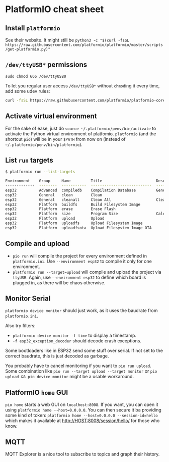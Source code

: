 # PlatformIO cheat sheet

## Install `platformio`

See their website.
It might still be `python3 -c "$(curl -fsSL https://raw.githubusercontent.com/platformio/platformio/master/scripts/get-platformio.py)"`

## `/dev/ttyUSB*` permissions

`sudo chmod 666 /dev/ttyUSB0`

To let you regular user access `/dev/ttyUSB*` without `chmod`ing it every time, add some udev rules:

```sh
curl -fsSL https://raw.githubusercontent.com/platformio/platformio-core/master/scripts/99-platformio-udev.rules | sudo tee /etc/udev/rules.d/99-platformio-udev.rules > /dev/null
```

## Activate virtual environment

For the sake of ease, just do `source ~/.platformio/penv/bin/activate` to activate the Python virtual environment of platfomio.
`platformio` (and the shortcut `pio`) will be in your `$PATH` from now on (instead of `~/.platformio/penv/bin/platformio`).

## List `run` targets

```sh
$ platformio run --list-targets

Environment    Group     Name         Title                        Description
-------------  --------  -----------  ---------------------------  ------------------------------------------------------------
esp32          Advanced  compiledb    Compilation Database         Generate compilation database `compile_commands.json`
esp32          General   clean        Clean
esp32          General   cleanall     Clean All                    Clean a build environment and installed library dependencies
esp32          Platform  buildfs      Build Filesystem Image
esp32          Platform  erase        Erase Flash
esp32          Platform  size         Program Size                 Calculate program size
esp32          Platform  upload       Upload
esp32          Platform  uploadfs     Upload Filesystem Image
esp32          Platform  uploadfsota  Upload Filesystem Image OTA
```

## Compile and upload

* `pio run` will compile the project for every environment defined in `platformio.ini`.
Use `--environment esp32` to compile it only for one environment.
* `platformio run --target=upload` will compile and upload the project via `ttyUSB`.
Again, use `--environment esp32` to define which board is plugged in, as there will be chaos otherwise.

## Monitor Serial

`platformio device monitor` should just work, as it uses the baudrate from `platformio.ini`.

Also try filters:

* `platformio device monitor -f time` to display a timestamp.
* `-f esp32_exception_decoder` should decode crash exceptions.

Some bootloaders like in ESP32 send some stuff over serial.
If not set to the correct baudrate, this is just decoded as garbage.

You probably have to cancel monitoring if you want to `pio run upload`.
Some combination like `pio run --target upload --target monitor` or `pio upload && pio device monitor` might be a usable workaround.

## PlatformIO `home` GUI

`pio home` starts a web GUI on `localhost:8008`.
If you want, you can open it using `platformio home --host=0.0.0.0`.
You can then secure it ba providing some kind of token: `platformio home --host=0.0.0.0 --session-id=hello` which makes it available at <http://HOST:8008/session/hello/> for those who know.

## MQTT

MQTT Explorer is a nice tool to subscribe to topics and graph their history.
